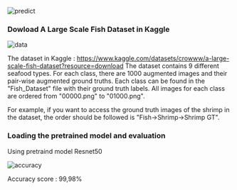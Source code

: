 
![predict](https://github.com/Vviet21/FishClassification/assets/96041524/c7f0174c-758d-4981-a8aa-c2e799abe7b2)

### Dowload A Large Scale Fish Dataset in Kaggle
![data](https://github.com/Vviet21/FishClassification/assets/96041524/81d10a2d-cb38-4448-8004-8014470ea927)

The dataset in Kaggle : https://www.kaggle.com/datasets/crowww/a-large-scale-fish-dataset?resource=download
The dataset contains 9 different seafood types. For each class, there are 1000 augmented images and their pair-wise augmented ground truths.
Each class can be found in the "Fish_Dataset" file with their ground truth labels. All images for each class are ordered from "00000.png" to "01000.png".

For example, if you want to access the ground truth images of the shrimp in the dataset, the order should be followed is "Fish->Shrimp->Shrimp GT".
### Loading the pretrained model and evaluation
Using pretraind model Resnet50 

![accuracy](https://github.com/Vviet21/FishClassification/assets/96041524/d08176ea-8d8d-45fe-9ef2-512d7872f4b2)

Accuracy score : 99,98%




<!---
--->
